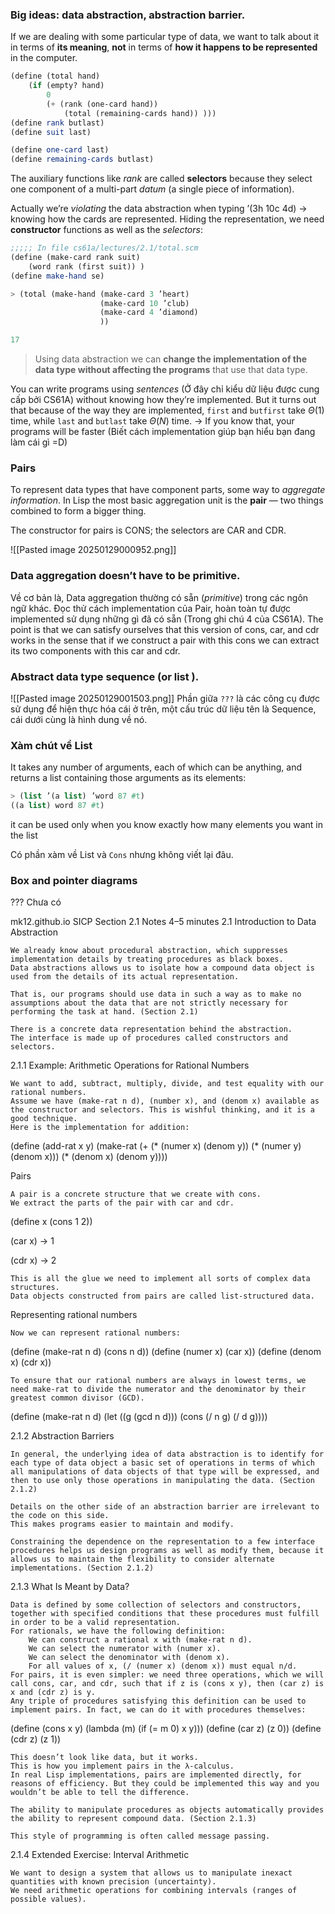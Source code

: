 ### Big ideas: data abstraction, abstraction barrier.
If we are dealing with some particular type of data, we want to talk about it in terms of **its meaning**, **not** in terms of **how it happens to be represented** in the computer.
```scheme
(define (total hand)
	(if (empty? hand)
		0
		(+ (rank (one-card hand))
			(total (remaining-cards hand)) )))
(define rank butlast)
(define suit last)

(define one-card last)
(define remaining-cards butlast)
```
The auxiliary functions like *rank* are called **selectors** because they select one component of a multi-part *datum* (a single piece of information).

Actually we’re *violating* the data abstraction when typing ’(3h 10c 4d) -> knowing how the cards are represented. Hiding the representation, we need **constructor** functions as well as the *selectors*:

```scheme
;;;;; In file cs61a/lectures/2.1/total.scm
(define (make-card rank suit)
	(word rank (first suit)) )
(define make-hand se)

> (total (make-hand (make-card 3 ’heart)
					(make-card 10 ’club)
					(make-card 4 ’diamond) 
					))

17
```

> Using data abstraction we can **change the implementation of the data type without affecting the programs** that use that data type.

You can write programs using *sentences* (Ở đây chỉ kiểu dữ liệu được cung cấp bởi CS61A) without knowing how they’re implemented. But it turns out that because of the way they are implemented, `first` and `butfirst` take $Θ(1)$ time, while `last` and `butlast` take $Θ(N)$ time. 
-> If you know that, your programs will be faster (Biết cách implementation giúp bạn hiểu bạn đang làm cái gì =D)
### Pairs
To represent data types that have component parts, some way to *aggregate information*. In Lisp the most basic aggregation unit is the **pair** — two things combined to form a bigger thing.

The constructor for pairs is CONS; the selectors are CAR and CDR.

![[Pasted image 20250129000952.png]]
### Data aggregation doesn’t have to be primitive.
Về cơ bản là, Data aggregation thường có sẵn (*primitive*) trong các ngôn ngữ khác.
Đọc thử cách implementation của Pair, hoàn toàn tự được implemented sử dụng những gì đã có sẵn (Trong ghi chú 4 của CS61A).
The point is that we can satisfy ourselves that this version of cons, car, and cdr works in the sense that if we construct a pair with this cons we can extract its two components with this car and cdr.
### Abstract data type sequence (or list ).
![[Pasted image 20250129001503.png]]
Phần giữa `???` là các công cụ được sử dụng để hiện thực hóa cái ở trên, một cấu trúc dữ liệu tên là Sequence, cái dưới cùng là hình dung về nó.

### Xàm chút về List
It takes any number of arguments, each of which can be anything, and returns a list containing those arguments as its elements:
```scheme
> (list ’(a list) ’word 87 #t)
((a list) word 87 #t)
```
it can be used only when you know exactly how many elements you want in the list

Có phần xàm về List và `Cons` nhưng không viết lại đâu.
### Box and pointer diagrams
??? Chưa có



mk12.github.io
SICP Section 2.1 Notes
4–5 minutes
2.1 Introduction to Data Abstraction⁠

    We already know about procedural abstraction, which suppresses implementation details by treating procedures as black boxes.
    Data abstractions allows us to isolate how a compound data object is used from the details of its actual representation.

    That is, our programs should use data in such a way as to make no assumptions about the data that are not strictly necessary for performing the task at hand. (Section 2.1)

    There is a concrete data representation behind the abstraction.
    The interface is made up of procedures called constructors and selectors.

2.1.1 Example: Arithmetic Operations for Rational Numbers⁠

    We want to add, subtract, multiply, divide, and test equality with our rational numbers.
    Assume we have (make-rat n d), (number x), and (denom x) available as the constructor and selectors. This is wishful thinking, and it is a good technique.
    Here is the implementation for addition:

(define (add-rat x y)
  (make-rat (+ (* (numer x) (denom y))
               (* (numer y) (denom x)))
            (* (denom x) (denom y))))

Pairs

    A pair is a concrete structure that we create with cons.
    We extract the parts of the pair with car and cdr.

(define x (cons 1 2))

(car x)
→ 1

(cdr x)
→ 2

    This is all the glue we need to implement all sorts of complex data structures.
    Data objects constructed from pairs are called list-structured data.

Representing rational numbers

    Now we can represent rational numbers:

(define (make-rat n d) (cons n d))
(define (numer x) (car x))
(define (denom x) (cdr x))

    To ensure that our rational numbers are always in lowest terms, we need make-rat to divide the numerator and the denominator by their greatest common divisor (GCD).

(define (make-rat n d)
  (let ((g (gcd n d)))
    (cons (/ n g) (/ d g))))

2.1.2 Abstraction Barriers⁠

    In general, the underlying idea of data abstraction is to identify for each type of data object a basic set of operations in terms of which all manipulations of data objects of that type will be expressed, and then to use only those operations in manipulating the data. (Section 2.1.2)

    Details on the other side of an abstraction barrier are irrelevant to the code on this side.
    This makes programs easier to maintain and modify.

    Constraining the dependence on the representation to a few interface procedures helps us design programs as well as modify them, because it allows us to maintain the flexibility to consider alternate implementations. (Section 2.1.2)

2.1.3 What Is Meant by Data?⁠

    Data is defined by some collection of selectors and constructors, together with specified conditions that these procedures must fulfill in order to be a valid representation.
    For rationals, we have the following definition:
        We can construct a rational x with (make-rat n d).
        We can select the numerator with (numer x).
        We can select the denominator with (denom x).
        For all values of x, (/ (numer x) (denom x)) must equal n/d.
    For pairs, it is even simpler: we need three operations, which we will call cons, car, and cdr, such that if z is (cons x y), then (car z) is x and (cdr z) is y.
    Any triple of procedures satisfying this definition can be used to implement pairs. In fact, we can do it with procedures themselves:

(define (cons x y)
  (lambda (m)
    (if (= m 0) x y)))
(define (car z) (z 0))
(define (cdr z) (z 1))

    This doesn’t look like data, but it works.
    This is how you implement pairs in the λ-calculus.
    In real Lisp implementations, pairs are implemented directly, for reasons of efficiency. But they could be implemented this way and you wouldn’t be able to tell the difference.

    The ability to manipulate procedures as objects automatically provides the ability to represent compound data. (Section 2.1.3)

    This style of programming is often called message passing.

2.1.4 Extended Exercise: Interval Arithmetic⁠

    We want to design a system that allows us to manipulate inexact quantities with known precision (uncertainty).
    We need arithmetic operations for combining intervals (ranges of possible values).

